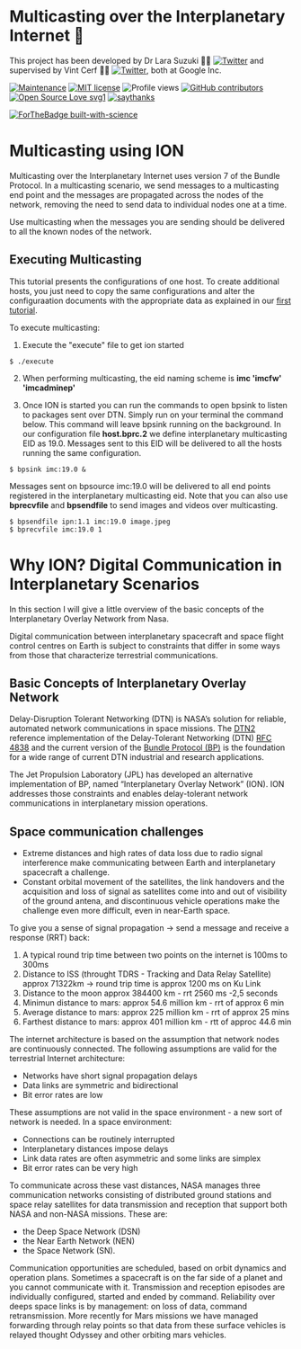 # Multicasting over the Interplanetary Internet :rocket:
This project has been developed by Dr Lara Suzuki :woman_technologist: [![Twitter](https://img.shields.io/twitter/url/https/twitter.com/larasuzuki.svg?style=social&label=Follow%20%40larasuzuki)](https://twitter.com/larasuzuki) and supervised by Vint Cerf :technologist: [![Twitter](https://img.shields.io/twitter/url/https/twitter.com/vgcerf.svg?style=social&label=Follow%20%40vgcerf)](https://twitter.com/vgcerf), both at Google Inc.

[![Maintenance](https://img.shields.io/badge/Maintained%3F-yes-green.svg)](https://GitHub.com/lasuzuki/StrapDown.js/graphs/commit-activity)
[![MIT license](https://img.shields.io/badge/License-MIT-blue.svg)](https://lbesson.mit-license.org/)
![Profile views](https://gpvc.arturio.dev/lasuzuki)
[![GitHub contributors](https://img.shields.io/github/contributors/Naereen/StrapDown.js.svg)](https://GitHub.com/lasuzuki/StrapDown.js/graphs/contributors/)
[![Open Source Love svg1](https://badges.frapsoft.com/os/v1/open-source.svg?v=103)](https://github.com/ellerbrock/open-source-badges/)
[![saythanks](https://img.shields.io/badge/say-thanks-ff69b4.svg)](https://saythanks.io/to/lasuzuki)

[![ForTheBadge built-with-science](http://ForTheBadge.com/images/badges/built-with-science.svg)](https://GitHub.com/lasuzuki/)

# Multicasting using ION

Multicasting over the Interplanetary Internet uses version 7 of the Bundle Protocol. In a multicasting scenario, we send messages to a multicasting end point and the messages are propagated across the nodes of the network, removing the need to send data to individual nodes one at a time.

Use multicasting when the messages you are sending should be delivered to all the known nodes of the network.

## Executing Multicasting

This tutorial presents the configurations of one host. To create additional hosts, you just need to copy the same configurations and alter the configuraation documents with the appropriate data as explained in our [first tutorial](https://github.com/lasuzuki/dtn-gcp).

To execute multicasting:

1. Execute the "execute" file to get ion started
```
$ ./execute
```

2. When performing multicasting, the eid naming scheme is  **imc 'imcfw' 'imcadminep'**

3. Once ION is started you can run the commands to open bpsink to listen to packages sent over DTN. Simply run on your terminal the command below. This command will leave bpsink running on the background. In our configuration file **host.bprc.2** we define interplanetary multicasting EID as 19.0. Messages sent to this EID will be delivered to all the hosts running the same configuration.
```
$ bpsink imc:19.0 &
```
Messages sent on bpsource imc:19.0 will be delivered to all end points registered in the interplanetary multicasting eid. Note that you can also use **bprecvfile** and **bpsendfile** to send images and videos over multicasting.

```
$ bpsendfile ipn:1.1 imc:19.0 image.jpeg
$ bprecvfile imc:19.0 1
```

# Why ION? Digital Communication in Interplanetary Scenarios

In this section I will give a little overview of the basic concepts of the Interplanetary Overlay Network from Nasa.

Digital communication between interplanetary spacecraft and space flight control centres on Earth is subject to constraints that differ in some ways from those that characterize terrestrial communications. 

## Basic Concepts of Interplanetary Overlay Network

Delay-Disruption Tolerant Networking (DTN) is NASA’s solution for reliable, automated network communications in space missions. The [DTN2](http://www.dtnrg.org/docs/presentations/IETF60/dtn-impl-ietf-8-6-04-demmer.pdf) reference implementation of the Delay-Tolerant Networking (DTN) [RFC 4838](https://tools.ietf.org/html/rfc4838)
and the current version of the [Bundle Protocol (BP)](https://tools.ietf.org/html/draft-ietf-dtn-bpbis-31) is the foundation for a wide range of current DTN industrial and research applications. 

The Jet Propulsion Laboratory (JPL) has developed an alternative implementation of BP, named “Interplanetary Overlay Network” (ION). ION addresses those constraints and enables delay-tolerant network communications in interplanetary mission operations. 

## Space communication challenges

- Extreme distances and high rates of data loss due to radio signal interference make communicating between Earth and interplanetary spacecraft a challenge.
- Constant orbital movement of the satellites, 
the link handovers and the acquisition and loss of signal as satellites come into and out of visibility of the ground antena, and discontinuous vehicle operations make the challenge even more difficult, even in near-Earth space.

To give you a sense of signal propagation -> send a message and receive a response (RRT) back:
1. A typical round trip time between two points on the internet is 100ms to 300ms
2. Distance to ISS (throught TDRS - Tracking and Data Relay Satellite) approx 71322km -> round trip time is approx 1200 ms on Ku Link
3. Distance to the moon approx 384400 km - rrt 2560 ms -2,5 seconds
4. Minimun distance to mars: approx 54.6 million km - rrt of approx 6 min
5. Average distance to mars: approx 225 million km - rrt of approx 25 mins
6. Farthest distance to mars: approx 401 million km - rtt of approc 44.6 min

The internet architecture is based on the assumption that
network nodes are continuously connected. The following assumptions are valid for the terrestrial Internet architecture:
- Networks have short signal propagation delays
- Data links are symmetric and bidirectional
- Bit error rates are low

These assumptions are not valid in the space environment - a new sort of network is needed. In a space environment: 
- Connections can be routinely interrupted
- Interplanetary distances impose delays
- Link data rates are often asymmetric and some links are simplex
- Bit error rates can be very high

To communicate across these vast distances, NASA manages three communication networks consisting of distributed ground stations and space relay satellites for data transmission and reception that support both NASA and non-NASA missions. These are:
- the Deep Space Network (DSN)
- the Near Earth Network (NEN)
- the Space Network (SN). 

Communication opportunities are scheduled, based on orbit dynamics and operation plans. Sometimes a spacecraft is on the far side of a planet and you cannot communicate with it.
Transmission and reception episodes are individually configured, started and ended by command. Reliability over deeps space links is by management: on loss of data, command retransmission. More recently for Mars missions we have managed forwarding through relay points so that data from these surface vehicles is relayed thought Odyssey and other orbiting mars vehicles.



